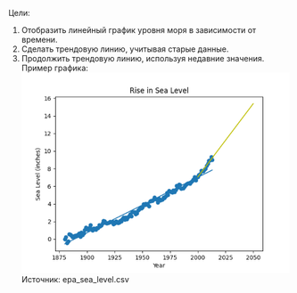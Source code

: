 Цели:
1. Отобразить линейный график уровня моря в зависимости от времени.
2. Сделать трендовую линию, учитывая старые данные.
3. Продолжить трендовую линию, используя недавние значения.  
Пример графика:  
![Тренд уровня моря](sea_level_plot.png)
Источник: epa_sea_level.csv
